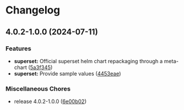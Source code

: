 # Changelog

## 4.0.2-1.0.0 (2024-07-11)


### Features

* **superset:** Official superset helm chart repackaging through a meta-chart ([5a3f345](https://github.com/idirze/superset/commit/5a3f34519a53737f98846e20c4235f0ae14f7874))
* **superset:** Provide sample values ([4453eae](https://github.com/idirze/superset/commit/4453eae1e3d4804f442fcdeb6a4ada27757024f9))


### Miscellaneous Chores

* release 4.0.2-1.0.0 ([6e00b02](https://github.com/idirze/superset/commit/6e00b02b4ee847a0e7bef3cf74e8aa2964a4020c))
